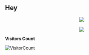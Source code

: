 ## Hey

<p align="center" >
<img src="https://github-readme-activity-graph.vercel.app/graph?username=KiranPolaki&theme=material-palenight&bg_color=00000000&point=00000000&hide_border=true&custom_title=Activity+last+30+days&area=true">
<br></br>
<img align='center' src='https://github-readme-streak-stats.herokuapp.com/?user=KiranPolaki&theme=midnight-purple&hide_border=false'/>
</p>

**Visitors Count** 

![VisitorCount](https://profile-counter.glitch.me/{vasantakmr}/count.svg) </div>
